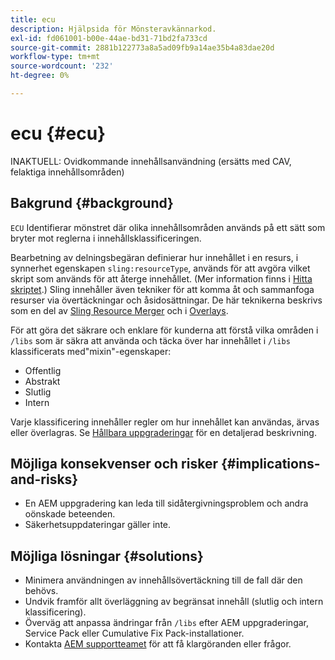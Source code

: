 ```yaml
---
title: ecu
description: Hjälpsida för Mönsteravkännarkod.
exl-id: fd061001-b00e-44ae-bd31-71bd2fa733cd
source-git-commit: 2881b122773a8a5ad09fb9a14ae35b4a83dae20d
workflow-type: tm+mt
source-wordcount: '232'
ht-degree: 0%

---
```


# ecu {#ecu}

INAKTUELL: Ovidkommande innehållsanvändning (ersätts med CAV, felaktiga innehållsområden)

## Bakgrund {#background}

`ECU` Identifierar mönstret där olika innehållsområden används på ett sätt som bryter mot reglerna i innehållsklassificeringen.

Bearbetning av delningsbegäran definierar hur innehållet i en resurs, i synnerhet egenskapen `sling:resourceType`, används för att avgöra vilket skript som används för att återge innehållet. (Mer information finns i [Hitta skriptet](https://experienceleague.adobe.com/sv/docs/experience-manager-65/content/implementing/developing/introduction/the-basics#locating-the-script).) Sling innehåller även tekniker för att komma åt och sammanfoga resurser via övertäckningar och åsidosättningar. De här teknikerna beskrivs som en del av [Sling Resource Merger](https://experienceleague.adobe.com/sv/docs/experience-manager-65/content/implementing/developing/platform/sling-resource-merger) och i [Overlays](https://experienceleague.adobe.com/sv/docs/experience-manager-65/content/implementing/developing/platform/overlays).

För att göra det säkrare och enklare för kunderna att förstå vilka områden i `/libs` som är säkra att använda och täcka över har innehållet i `/libs` klassificerats med&quot;mixin&quot;-egenskaper:

* Offentlig
* Abstrakt
* Slutlig
* Intern

Varje klassificering innehåller regler om hur innehållet kan användas, ärvas eller överlagras. Se [Hållbara uppgraderingar](https://experienceleague.adobe.com/sv/docs/experience-manager-65/content/implementing/deploying/upgrading/sustainable-upgrades) för en detaljerad beskrivning.

## Möjliga konsekvenser och risker {#implications-and-risks}

* En AEM uppgradering kan leda till sidåtergivningsproblem och andra oönskade beteenden.
* Säkerhetsuppdateringar gäller inte.

## Möjliga lösningar {#solutions}

* Minimera användningen av innehållsövertäckning till de fall där den behövs.
* Undvik framför allt överläggning av begränsat innehåll (slutlig och intern klassificering).
* Överväg att anpassa ändringar från `/libs` efter AEM uppgraderingar, Service Pack eller Cumulative Fix Pack-installationer.
* Kontakta [AEM supportteamet](https://helpx.adobe.com/se/enterprise/using/support-for-experience-cloud.html) för att få klargöranden eller frågor.
